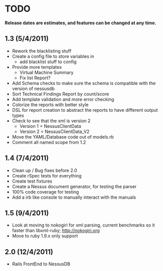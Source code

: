 # TODO #

**Release dates are estimates, and features can be changed at any time.**

## 1.3 (5/4/2011)

- Rework the blacklisting stuff
- Create a config file to store variables in
	- add blacklist stuff to config
- Provide more templates
	- Virtual Machine Summary
	- Fix list Report?
- Add Schema checks to make sure the schema is compatible with the version of nessusdb
- Sort Technical Findings Report by count/score	
- Add template validation and more error checking
- Colorize the reports with better style
- DSL for report creation to abstract the reports to have different output types
- Check to see that the xml is version 2
	- Version 1 = NessusClientData
	- Version 2 = NessusClientData_V2
- Move the YAML/Database code out of models.rb
- Comment all named scope from 1.2

## 1.4 (7/4/2011)
- Clean up / Bug fixes before 2.0
- Create rSpec tests for everything
- Create test fixtures
- Create a Nessus document generator, for testing the parser
- 100% code coverage for testing
- Add a irb like console to manually interact with the manuals

## 1.5 (9/4/2011)
- Look at moving to nokogiri for xml parsing, current benchmarks so it faster than libxml-ruby; http://nokogiri.org
- Move to ruby 1.9.x only support

## 2.0 (12/4/2011)
- Rails FrontEnd to NessusDB
